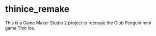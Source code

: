 # thinice_remake
This is a Game Maker Studio 2 project to recreate the Club Penguin mini game Thin Ice.

